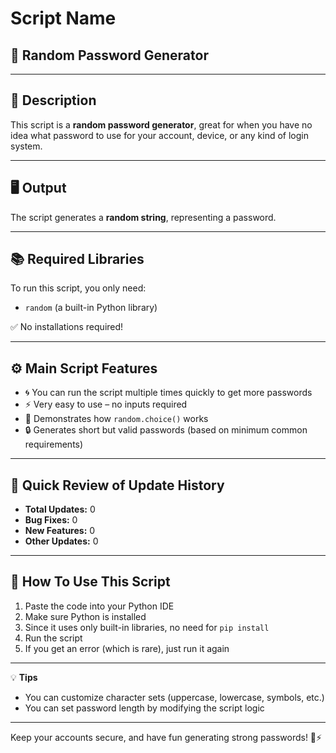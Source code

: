 # Script Name
## 🔐 Random Password Generator

---

## 📄 Description
This script is a **random password generator**, great for when you have no idea what password to use for your account, device, or any kind of login system.

---

## 🖥️ Output
The script generates a **random string**, representing a password.

---

## 📚 Required Libraries
To run this script, you only need:
- `random` (a built-in Python library)

✅ No installations required!

---

## ⚙️ Main Script Features
- 🌀 You can run the script multiple times quickly to get more passwords
- ⚡ Very easy to use – no inputs required
- 🧪 Demonstrates how `random.choice()` works
- 🔒 Generates short but valid passwords (based on minimum common requirements)

---

## 📝 Quick Review of Update History
- **Total Updates:** 0  
- **Bug Fixes:** 0  
- **New Features:** 0  
- **Other Updates:** 0  

---

## 🚀 How To Use This Script
1. Paste the code into your Python IDE
2. Make sure Python is installed
3. Since it uses only built-in libraries, no need for `pip install`
4. Run the script
5. If you get an error (which is rare), just run it again

---

💡 **Tips**
- You can customize character sets (uppercase, lowercase, symbols, etc.)
- You can set password length by modifying the script logic

---

Keep your accounts secure, and have fun generating strong passwords! 🔐⚡
